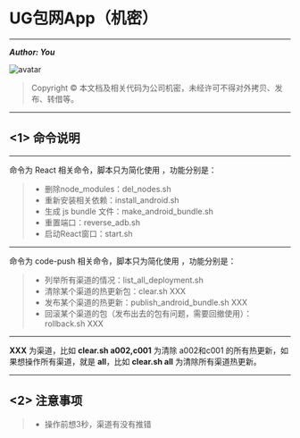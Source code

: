 # UG包网App（机密）

------

***Author: You***

![avatar](https://i.ibb.co/yP14TXs/ic-launcher.png)

> Copyright © 本文档及相关代码为公司机密，未经许可不得对外拷贝、发布、转借等。

------

## <1> 命令说明

------

命令为 React 相关命令，脚本只为简化使用 ，功能分别是：

> * 删除node_modules：del_nodes.sh
> * 重新安装相关依赖：install_android.sh
> * 生成 js bundle 文件：make_android_bundle.sh
> * 重置端口：reverse_adb.sh
> * 启动React窗口：start.sh

------

命令为 code-push 相关命令，脚本只为简化使用 ，功能分别是：

> * 列举所有渠道的情况：list_all_deployment.sh
> * 清除某个渠道的热更新包：clear.sh XXX
> * 发布某个渠道的热更新：publish_android_bundle.sh XXX
> * 回滚某个渠道的包（发布出去的包有问题，需要回撤使用）：rollback.sh XXX

------

**XXX** 为渠道，比如 **clear.sh a002,c001** 为清除 a002和c001 的所有热更新，如果想操作所有渠道，就是 **all**，比如 **clear.sh all** 为清除所有渠道热更新。

------



## <2> 注意事项

> * 操作前想3秒，渠道有没有推错
